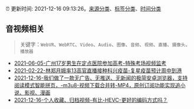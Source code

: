 :alarm_clock: 更新时间: 2021-12-16 09:13:26。[来源分类](../README.md)、[标签分类](../TAGS.md)、[时间分类](../TIMELINE.md)

## 音视频相关


> 关键字：`WebVR`、`WebRTC`、`Video`、`Audio`、`图像`、`音频`、`视频`、`直播`、`摄像头`、`播放器`



- [2021-06-05-广州17岁男生在定点医院参加高考-特殊考场视频监考](https://m.caixin.com/m/2021-06-05/101723418.html) 
- [2021-02-22-林郑月娥率13高官直播接种科兴疫苗-复星疫苗预计周中到港](https://m.caixin.com/m/2021-02-22/101665724.html) 
- [2021-12-16-我们做了一款无广告、无推送、无新闻的极简安卓浏览器，支持阅读模式智能拼页，-m3u8-视频下载合并转-MP4，原创订阅功能实现追小说、影视、漫画](https://www.v2ex.com/t/822618) 
- [2021-12-16-个人收藏、归档视频-有比-HEVC-更好的编码方式吗？](https://www.v2ex.com/t/822616) 